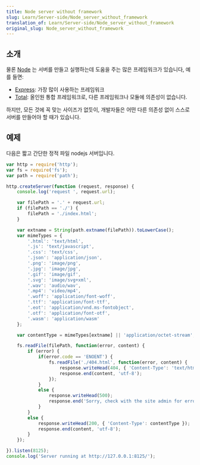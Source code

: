 ```yaml
---
title: Node server without framework
slug: Learn/Server-side/Node_server_without_framework
translation_of: Learn/Server-side/Node_server_without_framework
original_slug: Node_server_without_framework
---
```

## 소개

물론 [Node](https://nodejs.org/en/) 는 서버를 만들고 실행하는데 도움을 주는 많은 프레임워크가 있습니다, 예를 들면:

- [Express](http://expressjs.com/): 가장 많이 사용하는 프레임워크
- [Total](https://www.totaljs.com/): 올인원 통합 프레임워크로, 다른 프레임워크나 모듈에 의존성이 없습니다.

하지만, 모든 것에 꼭 맞는 사이즈가 없듯이, 개발자들은 어떤 다른 의존성 없이 스스로 서버를 만들어야 할 때가 있습니다.

## 예제

다음은 짧고 간단한 정적 파일 nodejs 서버입니다.

```js
var http = require('http');
var fs = require('fs');
var path = require('path');

http.createServer(function (request, response) {
    console.log('request ', request.url);

    var filePath = '.' + request.url;
    if (filePath == './') {
        filePath = './index.html';
    }

    var extname = String(path.extname(filePath)).toLowerCase();
    var mimeTypes = {
        '.html': 'text/html',
        '.js': 'text/javascript',
        '.css': 'text/css',
        '.json': 'application/json',
        '.png': 'image/png',
        '.jpg': 'image/jpg',
        '.gif': 'image/gif',
        '.svg': 'image/svg+xml',
        '.wav': 'audio/wav',
        '.mp4': 'video/mp4',
        '.woff': 'application/font-woff',
        '.ttf': 'application/font-ttf',
        '.eot': 'application/vnd.ms-fontobject',
        '.otf': 'application/font-otf',
        '.wasm': 'application/wasm'
    };

    var contentType = mimeTypes[extname] || 'application/octet-stream';

    fs.readFile(filePath, function(error, content) {
        if (error) {
            if(error.code == 'ENOENT') {
                fs.readFile('./404.html', function(error, content) {
                    response.writeHead(404, { 'Content-Type': 'text/html' });
                    response.end(content, 'utf-8');
                });
            }
            else {
                response.writeHead(500);
                response.end('Sorry, check with the site admin for error: '+error.code+' ..\n');
            }
        }
        else {
            response.writeHead(200, { 'Content-Type': contentType });
            response.end(content, 'utf-8');
        }
    });

}).listen(8125);
console.log('Server running at http://127.0.0.1:8125/');
```
